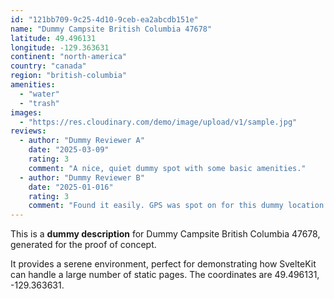 ```yaml
---
id: "121bb709-9c25-4d10-9ceb-ea2abcdb151e"
name: "Dummy Campsite British Columbia 47678"
latitude: 49.496131
longitude: -129.363631
continent: "north-america"
country: "canada"
region: "british-columbia"
amenities:
  - "water"
  - "trash"
images:
  - "https://res.cloudinary.com/demo/image/upload/v1/sample.jpg"
reviews:
  - author: "Dummy Reviewer A"
    date: "2025-03-09"
    rating: 3
    comment: "A nice, quiet dummy spot with some basic amenities."
  - author: "Dummy Reviewer B"
    date: "2025-01-016"
    rating: 3
    comment: "Found it easily. GPS was spot on for this dummy location."
---
```


This is a **dummy description** for Dummy Campsite British Columbia 47678, generated for the proof of concept.

It provides a serene environment, perfect for demonstrating how SvelteKit can handle a large number of static pages. The coordinates are 49.496131, -129.363631.
